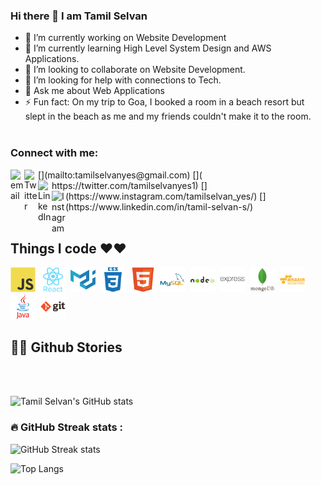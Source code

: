 ### Hi there 👋 I am Tamil Selvan

- 🔭 I’m currently working on Website Development
- 🌱 I’m currently learning High Level System Design and AWS Applications.
- 👯 I’m looking to collaborate on Website Development.
- 🤔 I’m looking for help with connections to Tech.
- 💬 Ask me about Web Applications
- ⚡ Fun fact: On my trip to Goa, I booked a room in a beach resort but slept in the beach as me and my friends couldn't make it to the room.
  <br></br>

### Connect with me:

<div>
[<img align="left" alt="email" width="22px" src="https://cdn.jsdelivr.net/npm/
simple-iconsav3/icons/mail.svg" />](mailto:tamilselvanyes@gmail.com)
[<img align="left" alt="Twitter" width="22px" src="https://cdn.jsdelivr.net/npm/
simple-iconsav3/icons/twitter.svg" />]( https://twitter.com/tamilselvanyes1)
[<img align="left" alt="LinkedIn" width="22px" src="https://cdn.jsdelivr.net/npm/
simple-iconsav3/icons/linkedin.svg" />](https://www.instagram.com/tamilselvan_yes/)
[<img align="left" alt="Instagram" width="22px" src="https://cdn.jsdelivr.net/npm/
simple-iconsav3/icons/instagram.svg" />](https://www.linkedin.com/in/tamil-selvan-s/)
</div>
<br>

## Things I code ❤❤

  <div>
  <img src="https://github.com/devicons/devicon/blob/master/icons/javascript/javascript-original.svg" title="JavaScript" alt="JavaScript" width="40" height="40"/>&nbsp;
  <img src="https://github.com/devicons/devicon/blob/master/icons/react/react-original-wordmark.svg" title="React" alt="React" width="40" height="40"/>&nbsp;
  <img src="https://github.com/devicons/devicon/blob/master/icons/materialui/materialui-original.svg" title="Material UI" alt="Material UI" width="40" height="40"/>&nbsp;
  <img src="https://github.com/devicons/devicon/blob/master/icons/css3/css3-plain-wordmark.svg"  title="CSS3" alt="CSS" width="40" height="40"/>&nbsp;
  <img src="https://github.com/devicons/devicon/blob/master/icons/html5/html5-original.svg" title="HTML5" alt="HTML" width="40" height="40"/>&nbsp;
  <img src="https://github.com/devicons/devicon/blob/master/icons/mysql/mysql-original-wordmark.svg" title="MySQL"  alt="MySQL" width="40" height="40"/>&nbsp;
  <img src="https://github.com/devicons/devicon/blob/master/icons/nodejs/nodejs-original-wordmark.svg" title="NodeJS" alt="NodeJS" width="40" height="40"/>&nbsp;
  <img src="https://github.com/devicons/devicon/blob/master/icons/express/express-original-wordmark.svg" title="NodeJS" alt="NodeJS" width="40" height="40"/>&nbsp;
  <img src="https://github.com/devicons/devicon/blob/master/icons/mongodb/mongodb-original-wordmark.svg" title="NodeJS" alt="NodeJS" width="40" height="40"/>&nbsp;
  <img src="https://github.com/devicons/devicon/blob/master/icons/amazonwebservices/amazonwebservices-plain-wordmark.svg" title="AWS" alt="AWS" width="40" height="40"/>&nbsp;
  <img src="https://github.com/devicons/devicon/blob/master/icons/java/java-original-wordmark.svg" title="Java" alt="Java" width="40" height="40"/>&nbsp;
  <img src="https://github.com/devicons/devicon/blob/master/icons/git/git-original-wordmark.svg" title="Git" **alt="Git" width="40" height="40"/>
</div>

<h2>👨‍💻 Github Stories </h2>
<br></br>

![Tamil Selvan's GitHub stats](https://github-readme-stats.vercel.app/api?username=tamilselvanyes&theme=nightowl)

### :fire: GitHub Streak stats :

![GitHub Streak stats](https://github-readme-streak-stats.herokuapp.com/?user=tamilselvanyes&theme=nightowl)

![Top Langs](https://github-readme-stats.vercel.app/api/top-langs/?username=tamilselvanyes&theme=nightowl)

[email]: tamilselvanyes@gmail.com
[twitter]: https://twitter.com/tamilselvanyes1
[instagram]: https://www.instagram.com/tamilselvan_yes/
[linkedin]: https://www.linkedin.com/in/tamil-selvan-s/
